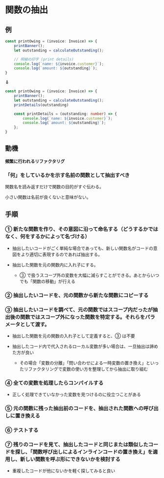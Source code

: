 # 関数の抽出

## 例

```typeScript
const printOwing = (invoice: Invoice) => {
    printBanner();
    let outstanding = calculateOutstanding();

    // 明細の印字 (print details)
    console.log(`name: ${invoice.customer}`);
    console.log(`amount: ${outstanding}`);
}
```

**⇩**

```typeScript
const printOwing = (invoice: Invoice) => {
    printBanner();
    let outstanding = calculateOutstanding();
    printDetails(outstanding)

    const printDetails = (outstanding: number) => {
        console.log(`name: ${invoice.customer}`);
        console.log(`amount: ${outstanding}`);
    };
}
```

## 動機

**頻繁に行われるリファクタリグ**

### 「何」をしているかを示す名前の関数として抽出すべき

関数名を読み返すだけで関数の目的がすぐ伝わる。

小さい関数は名前が良くないと意味がない。

## 手順

### ① 新たな関数を作り、その意図に沿って命名する（どうするかではなく、何をするかによって名づける）

- 抽出したいコードがごく単純な場合であっても、新しい関数名がコードの意図をより適切に表現するのであれば抽出する。

- 抽出した関数を元の関数内に入れ子にする。
  - ③ で扱うスコープ外の変数を大幅に減らすことができる。あとからいつでも「関数の移動」が行える

### ② 抽出したいコードを、元の関数から新たな関数にコピーする

### ③ 抽出したいコードを調べて、元の関数ではスコープ内だったが抽出後の関数ではスコープ外になった関数を特定する。それらをパラメータとして渡す。

- 抽出した関数を元の関数の入れ子として定義すると、③ は不要

- 抽出したコード内で代入されるローカル変数が多い場合は、一旦抽出は諦めた方が良い
  - その場合「変数の分離」「問い合わせによる一時変数の置き換え」といったリファクタリングで変数の使い方を整理してから抽出に取り組む

### ④ 全ての変数を処理したらコンパイルする

- 正しく処理できていなかった変数を見つけるのに役立つことがある

### ⑤ 元の関数に残った抽出前のコードを、抽出された関数への呼び出しに置き換える

### ⑥ テストする

### ⑦ 残りのコードを見て、抽出したコードと同じまたは類似したコードを探し、「関数呼び出しによるインラインコードの置き換え」を適用し、新しい関数を呼ぶ形にできないかを検討する

- 重複したコードが他にないかを軽く探してみると良い
